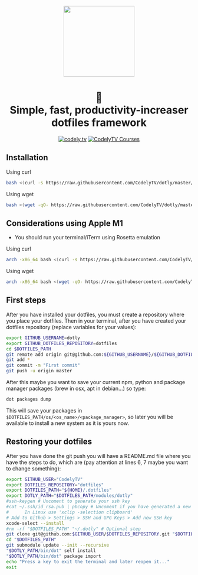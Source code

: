 <p align="center">
  <a href="http://codely.tv">
    <img src="http://codely.tv/wp-content/uploads/2016/05/cropped-logo-codelyTV.png" width="192px" height="192px"/>
  </a>
</p>

<h1 align="center">
  🌚<br>Simple, fast, productivity-increaser dotfiles framework
</h1>

<p align="center">
    <a href="https://github.com/CodelyTV"><img src="https://img.shields.io/badge/CodelyTV-OS-green.svg?style=flat-square" alt="codely.tv"/></a>
    <a href="http://pro.codely.tv"><img src="https://img.shields.io/badge/CodelyTV-PRO-black.svg?style=flat-square" alt="CodelyTV Courses"/></a>
</p>

## Installation

Using curl
```bash
bash <(curl -s https://raw.githubusercontent.com/CodelyTV/dotly/master/installer)
```

Using wget
```bash
bash <(wget -qO- https://raw.githubusercontent.com/CodelyTV/dotly/master/installer)
```

## Considerations using Apple M1
* You should run your terminal/iTerm using Rosetta emulation

Using curl
```bash
arch -x86_64 bash <(curl -s https://raw.githubusercontent.com/CodelyTV/dotly/master/installer)
```

Using wget
```bash
arch -x86_64 bash <(wget -qO- https://raw.githubusercontent.com/CodelyTV/dotly/master/installer)
```

## First steps

After you have installed your dotfiles, you must create a repository where you place your dotfiles. Then in your terminal, after you have created your dotfiles repository (replace variables for your values):

```bash
export GITHUB_USERNAME=dotly
export GITHUB_DOTFILES_REPOSITORY=dotfiles
cd $DOTFILES_PATH
git remote add origin git@github.com:${GITHUB_USERNAME}/${GITHUB_DOTFILES}.git
git add *
git commit -m "First commit"
git push -u origin master
```

After this maybe you want to save your current npm, python and package manager packages (brew in osx, apt in debian...) so type:

```bash
dot packages dump
```
This will save your packages in `$DOTFILES_PATH/os/<os_name>/<package_manager>`, so later you will be available to install a new system as it is yours now.


## Restoring your dotfiles

After you have done the git push you will have a README.md file where you have the steps to do, which are (pay attention at lines 6, 7 maybe you want to change something):

```bash
export GITHUB_USER="CodelyTV"
export DOTFILES_REPOSITORY="dotfiles"
export DOTFILES_PATH="${HOME}/.dotfiles"
export DOTLY_PATH="$DOTFILES_PATH/modules/dotly"
#ssh-keygen # Uncoment to generate your ssh key
#cat ~/.ssh/id_rsa.pub | pbcopy # Uncoment if you have generated a new key
#      In Linux use 'xclip -selection clipboard'
# Add to Github > Settings > SSH and GPG Keys > Add new SSH key
xcode-select --install
#rm -rf "$DOTFILES_PATH" "~/.dotly" # Optional step
git clone git@github.com:$GITHUB_USER/$DOTFILES_REPOSITORY.git "$DOTFILES_PATH"
cd "$DOTFILES_PATH"
git submodule update --init --recursive
"$DOTLY_PATH/bin/dot" self install
"$DOTLY_PATH/bin/dot" package import
echo "Press a key to exit the terminal and later reopen it..."
exit
```